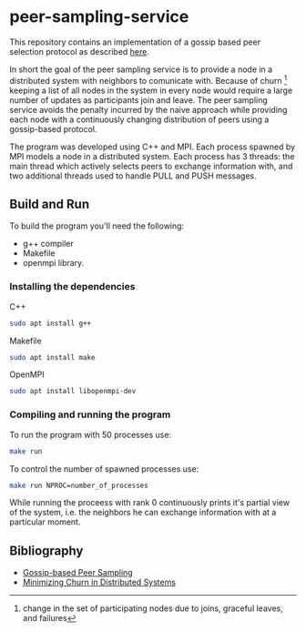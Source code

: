 # peer-sampling-service

This repository contains an implementation of a gossip based peer selection protocol as described [here](https://www.distributed-systems.net/my-data/papers/2007.tocs.pdf).

In short the goal of the peer sampling service is to provide a node in a distributed system with neighbors to comunicate with. Because of churn [^1] keeping a list of all nodes in the system in every node would require a large number of updates as participants join and leave. The peer sampling service avoids the penalty incurred by the naive approach while providing each node with a continuously changing distribution of peers using a gossip-based protocol.

[^1]: change in the set of participating nodes due to joins, graceful leaves, and failures

The program was developed using C++ and MPI. Each process spawned by MPI models a node in a distributed system. Each process has 3 threads: the main thread which actively selects peers to exchange information with, and two additional threads used to handle PULL and PUSH messages.

## Build and Run

To build the program you'll need the following:
- g++ compiler
- Makefile
- openmpi library.

### Installing the dependencies

C++

```bash
sudo apt install g++
```

Makefile

```bash
sudo apt install make
```

OpenMPI

```bash
sudo apt install libopenmpi-dev
```

### Compiling and running the program

To run the program with 50 processes use:

```bash
make run
```

To control the number of spawned processes use:

```bash
make run NPROC=number_of_processes
```

While running the proceess with rank 0 continuously prints it's partial view of the system, i.e. the neighbors he can exchange information with at a particular moment.

## Bibliography

- [Gossip-based Peer Sampling](https://www.distributed-systems.net/my-data/papers/2007.tocs.pdf)
- [Minimizing Churn in Distributed Systems](https://nymity.ch/sybilhunting/pdf/Godfrey2006a.pdf)